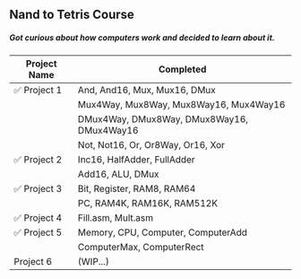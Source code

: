## Nand to Tetris Course

##### Got curious about how computers work and decided to learn about it.


| Project Name | Completed |
|-----------|-----------|
| ✅ Project 1 | And, And16, Mux, Mux16, DMux|
|           | Mux4Way, Mux8Way, Mux8Way16, Mux4Way16|
|           | DMux4Way, DMux8Way, DMux8Way16, DMux4Way16|
|           | Not, Not16, Or, Or8Way, Or16, Xor|
| ✅ Project 2 | Inc16, HalfAdder, FullAdder|
|           | Add16, ALU, DMux        |
| ✅ Project 3 | Bit, Register, RAM8, RAM64|
|           | PC, RAM4K, RAM16K, RAM512K|
| ✅ Project 4 | Fill.asm, Mult.asm|
| ✅ Project 5 | Memory, CPU, Computer, ComputerAdd|
|           | ComputerMax, ComputerRect|
| Project 6 | (WIP...)|
